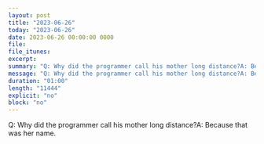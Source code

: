 ```yaml
---
layout: post
title: "2023-06-26"
today: "2023-06-26"
date: 2023-06-26 00:00:00 0000
file:
file_itunes:
excerpt:
summary: "Q: Why did the programmer call his mother long distance?A: Because that was her name."
message: "Q: Why did the programmer call his mother long distance?A: Because that was her name."
duration: "01:00"
length: "11444"
explicit: "no"
block: "no"
---
```

Q: Why did the programmer call his mother long distance?A: Because that was her name.


